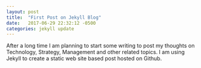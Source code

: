 ```yaml
---
layout: post
title:  "First Post on Jekyll Blog"
date:   2017-06-29 22:32:12 -0500
categories: jekyll update
---
```


After a long time I am planning to start some writing to post my thoughts on Technology, Strategy, Management and other related topics. I am using Jekyll to create a static web site based post hosted on Github.
